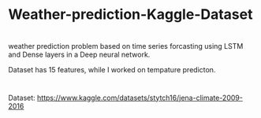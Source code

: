 # Weather-prediction-Kaggle-Dataset

# 
weather prediction problem based on time series forcasting using LSTM and Dense layers in a Deep neural network.

Dataset has 15 features, while I worked on tempature predicton.

# 
Dataset: https://www.kaggle.com/datasets/stytch16/jena-climate-2009-2016
